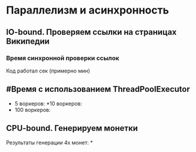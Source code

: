 # Параллелизм и асинхронность

## IO-bound. Проверяем ссылки на страницах Википедии

### Время синхронной проверки ссылок
Код работал сек (примерно мин)

## #Время с использованием ThreadPoolExecutor
*  5 воркеров: 
*10 воркеров:
* 100 воркеров:

## CPU-bound. Генерируем монетки
Результаты генерации 4х монет: 
*

